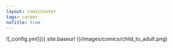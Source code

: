 ```yaml
---
layout: comicCenter
tags: career
noTitle: true
---
```


![_config.yml]({{ site.baseurl }}/images/comics/child_to_adult.png)
